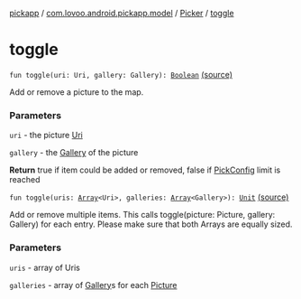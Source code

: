 [pickapp](../../index.md) / [com.lovoo.android.pickapp.model](../index.md) / [Picker](index.md) / [toggle](./toggle.md)

# toggle

`fun toggle(uri: Uri, gallery: Gallery): `[`Boolean`](https://kotlinlang.org/api/latest/jvm/stdlib/kotlin/-boolean/index.html) [(source)](https://github.com/lovoo/android-pickpic/blob/master/pickapp/src/main/kotlin/com/lovoo/android/pickapp/model/Picker.kt#L45)

Add or remove a picture to the map.

### Parameters

`uri` - the picture [Uri](#)

`gallery` - the [Gallery](#) of the picture

**Return**
true if item could be added or removed, false if [PickConfig](-pick-config/index.md) limit is reached

`fun toggle(uris: `[`Array`](https://kotlinlang.org/api/latest/jvm/stdlib/kotlin/-array/index.html)`<Uri>, galleries: `[`Array`](https://kotlinlang.org/api/latest/jvm/stdlib/kotlin/-array/index.html)`<Gallery>): `[`Unit`](https://kotlinlang.org/api/latest/jvm/stdlib/kotlin/-unit/index.html) [(source)](https://github.com/lovoo/android-pickpic/blob/master/pickapp/src/main/kotlin/com/lovoo/android/pickapp/model/Picker.kt#L67)

Add or remove multiple items. This calls toggle(picture: Picture, gallery: Gallery) for each entry.
Please make sure that both Arrays are equally sized.

### Parameters

`uris` - array of Uris

`galleries` - array of [Gallery](#)s for each [Picture](#)